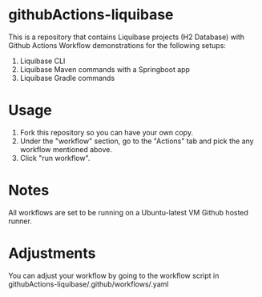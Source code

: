 # githubActions-liquibase

This is a repository that contains Liquibase projects (H2 Database) with Github Actions Workflow demonstrations for the following setups:
1. Liquibase CLI 
2. Liquibase Maven commands with a Springboot app
3. Liquibase Gradle commands

# Usage
1. Fork this repository so you can have your own copy.
2. Under the "workflow" section, go to the "Actions" tab and pick the any workflow mentioned above.
3. Click "run workflow".

# Notes
All workflows are set to be running on a Ubuntu-latest VM Github hosted runner.

# Adjustments
You can adjust your workflow by going to the workflow script in githubActions-liquibase/.github/workflows/<workflow name>.yaml
  
 

